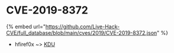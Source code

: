 # CVE-2019-8372
{% embed url="https://github.com/Live-Hack-CVE/full_database/blob/main/cves/2019/CVE-2019-8372.json" %}

* hfiref0x ~> [KDU](https://www.alice-snow.ru/2019/database/cve-2019-8372/kdu-hfiref0x)